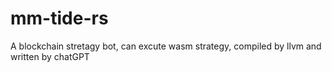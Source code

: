 # mm-tide-rs
A blockchain stretagy bot, can excute wasm strategy, compiled by llvm and written by chatGPT


